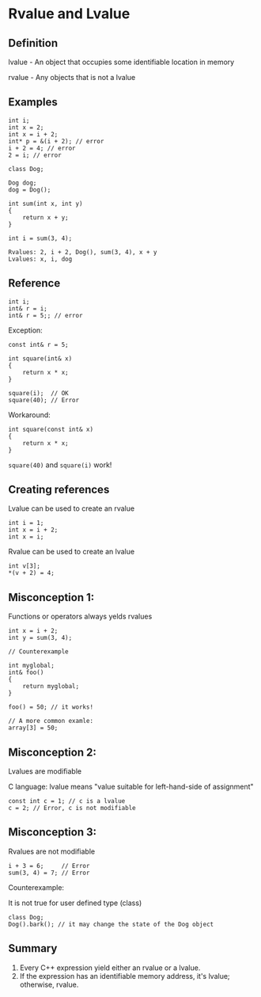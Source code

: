 # Rvalue and Lvalue

## Definition

lvalue - An object that occupies some identifiable location in memory

rvalue - Any objects that is not a lvalue

## Examples 

```
int i;
int x = 2;
int x = i + 2;
int* p = &(i + 2); // error
i + 2 = 4; // error
2 = i; // error

class Dog;

Dog dog;
dog = Dog();

int sum(int x, int y)
{
	return x + y;
}

int i = sum(3, 4);

Rvalues: 2, i + 2, Dog(), sum(3, 4), x + y
Lvalues: x, i, dog
```

## Reference

```
int i;
int& r = i;
int& r = 5;; // error
```

Exception:

`const int& r = 5;`

```
int square(int& x)
{
	return x * x;
}

square(i);  // OK
square(40); // Error
```
Workaround:
```
int square(const int& x)
{
	return x * x;
}
```

`square(40)` and `square(i)` work!

## Creating references

Lvalue can be used to create an rvalue

```
int i = 1;
int x = i + 2;
int x = i;
```

Rvalue can be used to create an lvalue

```
int v[3];
*(v + 2) = 4;
```

## Misconception 1:

Functions or operators always yelds rvalues

```
int x = i + 2;
int y = sum(3, 4);

// Counterexample

int myglobal;
int& foo()
{
	return myglobal;
}

foo() = 50; // it works!

// A more common examle:
array[3] = 50;
```

## Misconception 2:

Lvalues are modifiable

C language: lvalue means "value suitable for left-hand-side of assignment"

```
const int c = 1; // c is a lvalue
c = 2; // Error, c is not modifiable
```

## Misconception 3:

Rvalues are not modifiable

```
i + 3 = 6;     // Error
sum(3, 4) = 7; // Error
```

Counterexample:

It is not true for user defined type (class)

```
class Dog;
Dog().bark(); // it may change the state of the Dog object
```

## Summary

1. Every C++ expression yield either an rvalue or a lvalue.
2. If the expression has an identifiable memory address, it's lvalue; otherwise, rvalue.
